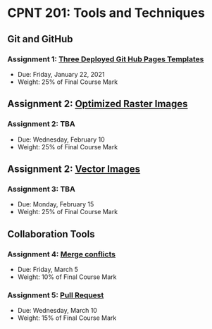 # CPNT 201: Tools and Techniques
## Git and GitHub
### Assignment 1: [Three Deployed Git Hub Pages Templates](https://github.com/sait-wbdv/assessments/tree/master/cpnt201/assignment-1)
- Due: Friday, January 22, 2021
- Weight: 25% of Final Course Mark

## Assignment 2: [Optimized Raster Images](https://github.com/sait-wbdv/assessments/tree/master/cpnt201/assignment-2)
### Assignment 2: TBA
- Due: Wednesday, February 10
- Weight: 25% of Final Course Mark

## Assignment 2: [Vector Images](https://github.com/sait-wbdv/assessments/tree/master/cpnt201/assignment-3)
### Assignment 3: TBA
- Due: Monday, February 15
- Weight: 25% of Final Course Mark

## Collaboration Tools
### Assignment 4: [Merge conflicts](https://github.com/sait-wbdv/assessments/tree/master/cpnt201/assignment-4)
- Due: Friday, March 5
- Weight: 10% of Final Course Mark

### Assignment 5: [Pull Request](https://github.com/sait-wbdv/assessments/tree/master/cpnt201/assignment-5)
- Due: Wednesday, March 10
- Weight: 15% of Final Course Mark

